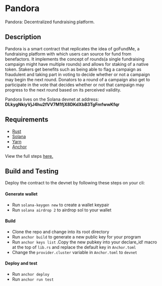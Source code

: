 # Pandora
Pandora: Decentralized fundraising platform.

## Description
Pandora is a smart contract that replicates the idea of goFundMe, a fundraising platform with which 
users can source for fund from benefactors. It implements the concept of rounds(a single fundraising
campaign might have multiple rounds) and allows for staking of a native token. Stakers get benefits
such as being able to flag a campaign as fraudulent and taking part in voting to decide whether or not
a campaign may begin the next round. Donators to a round of a campaign also get to participate in the
vote that decides whether or not that campaign may progress to the next round based on its perceived 
validity.

Pandora lives on the Solana devnet at address: **DLkygNkiyVjJ4hu2fVV7M1fjX8DKdXbB3TgFmfwwKfqr**


## Requirements
- [Rust](https://www.rust-lang.org/tools/install)
- [Solana](https://docs.solana.com/cli/install-solana-cli-tools)
- [Yarn](https://yarnpkg.com/getting-started/install)
- [Anchor](https://book.anchor-lang.com/getting_started/installation.html)

View the full steps [here.](https://book.anchor-lang.com/getting_started/installation.html)

## Build and Testing
Deploy the contract to the devnet by following these steps on your cli:

#### Generate wallet
- Run ` solana-keygen new ` to create a wallet keypair
- Run ` solana airdrop 2 ` to airdrop sol to your wallet
#### Build
- Clone the repo and change into its root directory
- Run ` anchor build ` to generate a new public key for your program
- Run ` anchor keys list ` .Copy the new pubkey into your declare_id!
macro at the top of `lib.rs` and replace the default key in `Anchor.toml`
- Change the `provider.cluster` variable in `Anchor.toml` to `devnet`
#### Deploy and test
- Run ` anchor deploy `
- Run ` anchor run test `








